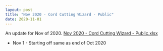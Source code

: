 ```yaml
---
layout: post
title: "Nov 2020 - Cord Cutting Wizard - Public"
date: 2020-11-01
---
```

<p>An update for Nov of 2020. <a href="/Nov 2020 - Cord Cutting Wizard - Public.xlsx">Nov 2020 - Cord Cutting Wizard - Public.xlsx</a>
  <p>
    <ul>
      <li>Nov 1 - Starting off same as end of Oct 2020
